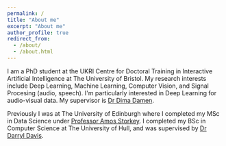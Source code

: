 ```yaml
---
permalink: /
title: "About me"
excerpt: "About me"
author_profile: true
redirect_from: 
  - /about/
  - /about.html
---
```


I am a PhD student at the UKRI Centre for Doctoral Training in Interactive Artificial Intelligence at The University of Bristol. My research interests include Deep Learning, Machine Learning, Computer Vision, and Signal Procesing (audio, speech). I'm particularly interested in Deep Learning for audio-visual data. My supervisor is [Dr Dima Damen](http://people.cs.bris.ac.uk/~damen/).

Previously I was at The University of Edinburgh where I completed my MSc in Data Science under [Professor Amos Storkey](https://homepages.inf.ed.ac.uk/amos/). I completed my BSc in Computer Science at The University of Hull, and was supervised by [Dr Darryl Davis](https://www.hull.ac.uk/staff-directory/darryl-davis).
